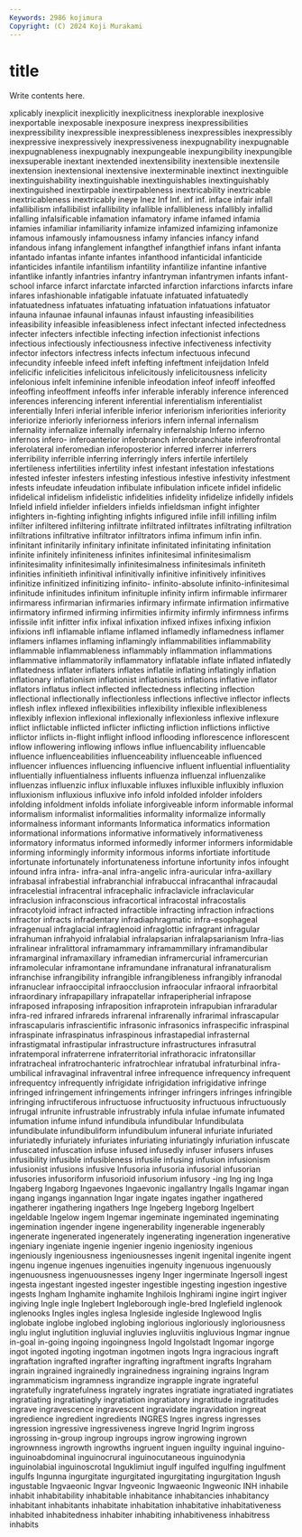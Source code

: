```yaml
---
Keywords: 2986 kojimura
Copyright: (C) 2024 Koji Murakami
---
```


# title

Write contents here.



xplicably inexplicit inexplicitly inexplicitness inexplorable inexplosive inexportable inexposable
inexposure inexpress inexpressibilities inexpressibility inexpressible inexpressibleness inexpressibles inexpressibly inexpressive inexpressively
inexpressiveness inexpugnability inexpugnable inexpugnableness inexpugnably inexpungeable inexpungibility inexpungible inexsuperable inextant
inextended inextensibility inextensible inextensile inextension inextensional inextensive inexterminable inextinct inextinguible
inextinguishability inextinguishable inextinguishables inextinguishably inextinguished inextirpable inextirpableness inextricability inextricable inextricableness
inextricably ineye Inez Inf Inf. inf inf. inface infair infall
infallibilism infallibilist infallibility infallible infallibleness infallibly infallid infalling infalsificable infamation
infamatory infame infamed infamia infamies infamiliar infamiliarity infamize infamized infamizing
infamonize infamous infamously infamousness infamy infancies infancy infand infandous infang
infanglement infangthef infangthief infans infant infanta infantado infantas infante infantes
infanthood infanticidal infanticide infanticides infantile infantilism infantility infantilize infantine infantive
infantlike infantly infantries infantry infantryman infantrymen infants infant-school infarce infarct
infarctate infarcted infarction infarctions infarcts infare infares infashionable infatigable infatuate
infatuated infatuatedly infatuatedness infatuates infatuating infatuation infatuations infatuator infauna infaunae
infaunal infaunas infaust infausting infeasibilities infeasibility infeasible infeasibleness infect infectant
infected infectedness infecter infecters infectible infecting infection infectionist infections infectious
infectiously infectiousness infective infectiveness infectivity infector infectors infectress infects infectum
infectuous infecund infecundity infeeble infeed infeft infefting infeftment infeijdation Infeld
infelicific infelicities infelicitous infelicitously infelicitousness infelicity infelonious infelt infeminine infenible
infeodation infeof infeoff infeoffed infeoffing infeoffment infeoffs infer inferable inferably
inference inferenced inferences inferencing inferent inferential inferentialism inferentialist inferentially Inferi
inferial inferible inferior inferiorism inferiorities inferiority inferiorize inferiorly inferiorness inferiors
infern infernal infernalism infernality infernalize infernally infernalry infernalship Inferno inferno
infernos infero- inferoanterior inferobranch inferobranchiate inferofrontal inferolateral inferomedian inferoposterior inferred
inferrer inferrers inferribility inferrible inferring inferringly infers infertile infertilely infertileness
infertilities infertility infest infestant infestation infestations infested infester infesters infesting
infestious infestive infestivity infestment infests infeudate infeudation infibulate infibulation inficete
infidel infidelic infidelical infidelism infidelistic infidelities infidelity infidelize infidelly infidels
Infield infield infielder infielders infields infieldsman infight infighter infighters in-fighting
infighting infights infigured infile infill infilling infilm infilter infiltered infiltering
infiltrate infiltrated infiltrates infiltrating infiltration infiltrations infiltrative infiltrator infiltrators infima
infimum infin infin. infinitant infinitarily infinitary infinitate infinitated infinitating infinitation
infinite infinitely infiniteness infinites infinitesimal infinitesimalism infinitesimality infinitesimally infinitesimalness infinitesimals
infiniteth infinities infinitieth infinitival infinitivally infinitive infinitively infinitives infinitize infinitized
infinitizing infinito- infinito-absolute infinito-infinitesimal infinitude infinitudes infinitum infinituple infinity infirm
infirmable infirmarer infirmaress infirmarian infirmaries infirmary infirmate infirmation infirmative infirmatory
infirmed infirming infirmities infirmity infirmly infirmness infirms infissile infit infitter
infix infixal infixation infixed infixes infixing infixion infixions infl inflamable
inflame inflamed inflamedly inflamedness inflamer inflamers inflames inflaming inflamingly inflammabilities
inflammability inflammable inflammableness inflammably inflammation inflammations inflammative inflammatorily inflammatory inflatable
inflate inflated inflatedly inflatedness inflater inflaters inflates inflatile inflating inflatingly
inflation inflationary inflationism inflationist inflationists inflations inflative inflator inflators inflatus
inflect inflected inflectedness inflecting inflection inflectional inflectionally inflectionless inflections inflective
inflector inflects inflesh inflex inflexed inflexibilities inflexibility inflexible inflexibleness inflexibly
inflexion inflexional inflexionally inflexionless inflexive inflexure inflict inflictable inflicted inflicter
inflicting infliction inflictions inflictive inflictor inflicts in-flight inflight inflood inflooding
inflorescence inflorescent inflow inflowering inflowing inflows influe influencability influencable influence
influenceabilities influenceability influenceable influenced influencer influences influencing influencive influent influential
influentiality influentially influentialness influents influenza influenzal influenzalike influenzas influenzic influx
influxable influxes influxible influxibly influxion influxionism influxious influxive info infold
infolded infolder infolders infolding infoldment infolds infoliate inforgiveable inform informable
informal informalism informalist informalities informality informalize informally informalness informant informants
Informatica informatics information informational informations informative informatively informativeness informatory informatus
informed informedly informer informers informidable informing informingly informity informous informs
infortiate infortitude infortunate infortunately infortunateness infortune infortunity infos infought infound
infra infra- infra-anal infra-angelic infra-auricular infra-axillary infrabasal infrabestial infrabranchial infrabuccal
infracanthal infracaudal infracelestial infracentral infracephalic infraclavicle infraclavicular infraclusion infraconscious infracortical
infracostal infracostalis infracotyloid infract infracted infractible infracting infraction infractions infractor
infracts infradentary infradiaphragmatic infra-esophageal infragenual infraglacial infraglenoid infraglottic infragrant infragular
infrahuman infrahyoid infralabial infralapsarian infralapsarianism Infra-lias infralinear infralittoral inframammary inframammillary
inframandibular inframarginal inframaxillary inframedian inframercurial inframercurian inframolecular inframontane inframundane infranatural
infranaturalism infranchise infrangibility infrangible infrangibleness infrangibly infranodal infranuclear infraoccipital infraocclusion
infraocular infraoral infraorbital infraordinary infrapapillary infrapatellar infraperipherial infrapose infraposed infraposing
infraposition infraprotein infrapubian infraradular infra-red infrared infrareds infrarenal infrarenally infrarimal
infrascapular infrascapularis infrascientific infrasonic infrasonics infraspecific infraspinal infraspinate infraspinatus infraspinous
infrastapedial infrasternal infrastigmatal infrastipular infrastructure infrastructures infrasutral infratemporal infraterrene infraterritorial
infrathoracic infratonsillar infratracheal infratrochanteric infratrochlear infratubal infraturbinal infra-umbilical infravaginal infraventral
infree infrequence infrequency infrequent infrequentcy infrequently infrigidate infrigidation infrigidative infringe
infringed infringement infringements infringer infringers infringes infringible infringing infructiferous infructuose
infructuosity infructuous infructuously infrugal infrunite infrustrable infrustrably infula infulae infumate
infumated infumation infume infund infundibula infundibular Infundibulata infundibulate infundibuliform infundibulum
infuneral infuriate infuriated infuriatedly infuriately infuriates infuriating infuriatingly infuriation infuscate
infuscated infuscation infuse infused infusedly infuser infusers infuses infusibility infusible
infusibleness infusile infusing infusion infusionism infusionist infusions infusive Infusoria infusoria
infusorial infusorian infusories infusoriform infusorioid infusorium infusory -ing Ing ing
Inga Ingaberg Ingaborg Ingaevones Ingaevonic ingallantry Ingalls Ingamar ingan ingang
ingangs ingannation Ingar ingate ingates ingather ingathered ingatherer ingathering ingathers
Inge Ingeberg Ingeborg Ingelbert ingeldable Ingelow ingem Ingemar ingeminate ingeminated
ingeminating ingemination ingender ingene ingenerability ingenerable ingenerably ingenerate ingenerated ingenerately
ingenerating ingeneration ingenerative ingeniary ingeniate ingenie ingenier ingenio ingeniosity ingenious
ingeniously ingeniousness ingeniousnesses ingenit ingenital ingenite ingent ingenu ingenue ingenues
ingenuities ingenuity ingenuous ingenuously ingenuousness ingenuousnesses ingeny Inger ingerminate Ingersoll
ingest ingesta ingestant ingested ingester ingestible ingesting ingestion ingestive ingests
Ingham Inghamite inghamite Inghilois Inghirami ingine ingirt ingiver ingiving Ingle
ingle Inglebert Ingleborough ingle-bred Inglefield inglenook inglenooks Ingles ingles inglesa
Ingleside ingleside Inglewood Inglis inglobate inglobe inglobed inglobing inglorious ingloriously
ingloriousness inglu inglut inglutition ingluvial ingluvies ingluviitis ingluvious Ingmar ingnue
in-goal in-going ingoing ingoingness Ingold Ingolstadt Ingomar ingorge ingot ingoted
ingoting ingotman ingotmen ingots Ingra ingracious ingraft ingraftation ingrafted ingrafter
ingrafting ingraftment ingrafts Ingraham ingrain ingrained ingrainedly ingrainedness ingraining ingrains
Ingram ingrammaticism ingramness ingrandize ingrapple ingrate ingrateful ingratefully ingratefulness ingrately
ingrates ingratiate ingratiated ingratiates ingratiating ingratiatingly ingratiation ingratiatory ingratitude ingratitudes
ingrave ingravescence ingravescent ingravidate ingravidation ingreat ingredience ingredient ingredients INGRES
Ingres ingress ingresses ingression ingressive ingressiveness ingreve Ingrid Ingrim ingross
ingrossing in-group ingroup ingroups ingrow ingrowing ingrown ingrownness ingrowth ingrowths
ingruent inguen inguilty inguinal inguino- inguinoabdominal inguinocrural inguinocutaneous inguinodynia inguinolabial
inguinoscrotal Inguklimiut ingulf ingulfed ingulfing ingulfment ingulfs Ingunna ingurgitate ingurgitated
ingurgitating ingurgitation Ingush ingustable Ingvaeonic Ingvar Ingveonic Ingwaeonic Ingweonic INH
inhabile inhabit inhabitability inhabitable inhabitance inhabitancies inhabitancy inhabitant inhabitants inhabitate
inhabitation inhabitative inhabitativeness inhabited inhabitedness inhabiter inhabiting inhabitiveness inhabitress inhabits
